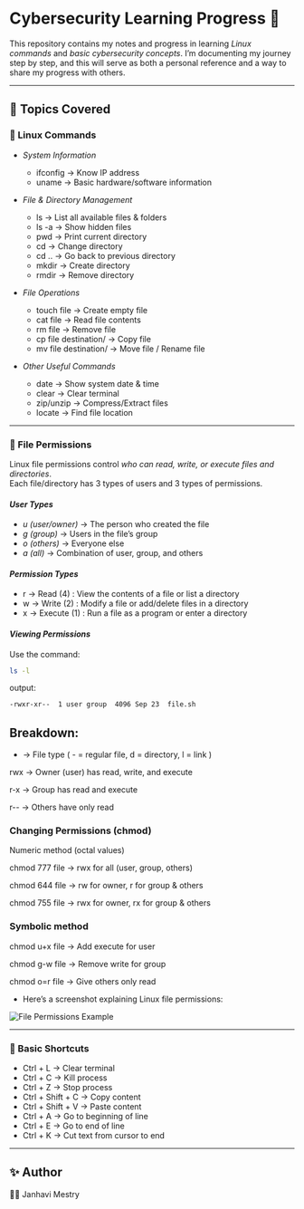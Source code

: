 # Cybersecurity Learning Progress 🚀

This repository contains my notes and progress in learning *Linux commands* and *basic cybersecurity concepts*. I’m documenting my journey step by step, and this will serve as both a personal reference and a way to share my progress with others.

---

## 📌 Topics Covered

### 🔹 Linux Commands
- *System Information*
  - ifconfig → Know IP address  
  - uname → Basic hardware/software information  

- *File & Directory Management*
  - ls → List all available files & folders  
  - ls -a → Show hidden files  
  - pwd → Print current directory  
  - cd → Change directory  
  - cd .. → Go back to previous directory  
  - mkdir → Create directory  
  - rmdir → Remove directory  

- *File Operations*
  - touch file → Create empty file  
  - cat file → Read file contents  
  - rm file → Remove file  
  - cp file destination/ → Copy file  
  - mv file destination/ → Move file / Rename file  

- *Other Useful Commands*
  - date → Show system date & time  
  - clear → Clear terminal  
  - zip/unzip → Compress/Extract files  
  - locate → Find file location  

---

### 🔹 File Permissions
Linux file permissions control *who can read, write, or execute files and directories*.  
Each file/directory has 3 types of users and 3 types of permissions.

#### *User Types*
- *u (user/owner)* → The person who created the file  
- *g (group)* → Users in the file’s group  
- *o (others)* → Everyone else  
- *a (all)* → Combination of user, group, and others  

#### *Permission Types*
- r → Read (4) : View the contents of a file or list a directory  
- w → Write (2) : Modify a file or add/delete files in a directory  
- x → Execute (1) : Run a file as a program or enter a directory  

#### *Viewing Permissions*
Use the command:  
```bash
ls -l
```
output:
```bash
-rwxr-xr--  1 user group  4096 Sep 23  file.sh
```

## Breakdown:

- → File type ( - = regular file, d = directory, l = link )

rwx → Owner (user) has read, write, and execute

r-x → Group has read and execute

r-- → Others have only read


### Changing Permissions (chmod)

Numeric method (octal values)

chmod 777 file → rwx for all (user, group, others)

chmod 644 file → rw for owner, r for group & others

chmod 755 file → rwx for owner, rx for group & others


### Symbolic method

chmod u+x file → Add execute for user

chmod g-w file → Remove write for group

chmod o=r file → Give others only read


- Here’s a screenshot explaining Linux file permissions:  

![File Permissions Example]()

---

### 🔹 Basic Shortcuts
- Ctrl + L → Clear terminal  
- Ctrl + C → Kill process  
- Ctrl + Z → Stop process  
- Ctrl + Shift + C → Copy content  
- Ctrl + Shift + V → Paste content  
- Ctrl + A → Go to beginning of line  
- Ctrl + E → Go to end of line  
- Ctrl + K → Cut text from cursor to end  

---

## ✨ Author
👩‍💻 Janhavi Mestry


